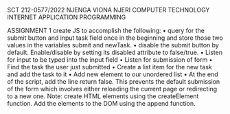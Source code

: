SCT 212-0577/2022
NJENGA VIONA NJERI
COMPUTER TECHNOLOGY
INTERNET APPLICATION PROGRAMMING

ASSIGNMENT 1
create JS to
accomplish the following:
• query for the submit button and input task field once in the beginning and store those
two values in the variables submit and newTask.
• disable the submit button by default. Enable/disable by setting its disabled attribute to
false/true.
• Listen for input to be typed into the input field
• Listen for submission of form
• Find the task the user just submitted
• Create a list item for the new task and add the task to it
• Add new element to our unordered list
• At the end of the script, add the line return false. This prevents the default submission of
the form which involves either reloading the current page or redirecting to a new one.
Note: create HTML elements using the createElement function. Add the elements to the
DOM using the append function.
